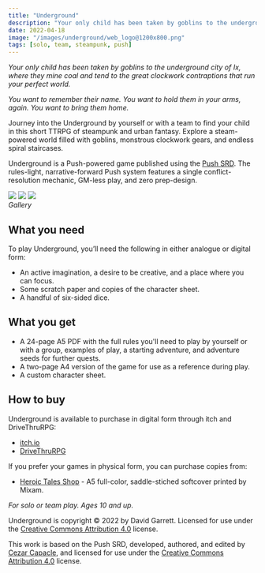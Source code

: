 ```yaml
---
title: "Underground"
description: "Your only child has been taken by goblins to the underground city of Ix. You want to bring them home."
date: 2022-04-18
image: "/images/underground/web_logo@1200x800.png"
tags: [solo, team, steampunk, push]
---
```


*Your only child has been taken by goblins to the underground city of Ix, where they mine coal and tend to the great clockwork contraptions that run your perfect world.*

*You want to remember their name. You want to hold them in your arms, again. You want to bring them home.*

Journey into the Underground by yourself or with a team to find your child in this short TTRPG of steampunk and urban fantasy. Explore a steam-powered world filled with goblins, monstrous clockwork gears, and endless spiral staircases.

Underground is a Push-powered game published using the [Push SRD](https://capacle.itch.io/push). The rules-light, narrative-forward Push system features a single conflict-resolution mechanic, GM-less play, and zero prep-design.

<div class="gallery-box">
    <div class="gallery">
        <img src="/images/underground/A5_Book_Mockup.png">
        <img src="/images/underground/First_Page.png">
        <img src="/images/underground/character_sheet.png">
    </div>
    <em>Gallery</em>
</div>

## What you need

To play Underground, you’ll need the following in either analogue or digital form:

- An active imagination, a desire to be creative, and a place where you can focus.
- Some scratch paper and copies of the character sheet.
- A handful of six-sided dice.

## What you get

- A 24-page A5 PDF with the full rules you'll need to play by yourself or with a group, examples of play, a starting adventure, and adventure seeds for further quests.
- A two-page A4 version of the game for use as a reference during play.
- A custom character sheet.

## How to buy

Underground is available to purchase in digital form through itch and DriveThruRPG:

- [itch.io](https://carpedavid.itch.io/underground)
- [DriveThruRPG](https://www.drivethrurpg.com/product/394261/Underground)

If you prefer your games in physical form, you can purchase copies from:

- [Heroic Tales Shop](https://shop.heroictalesrpg.com/product/wendigo) - A5 full-color, saddle-stiched softcover printed by Mixam.

*For solo or team play. Ages 10 and up.*

Underground is copyright © 2022 by David Garrett. Licensed for use under the [Creative Commons Attribution 4.0](https://creativecommons.org/licenses/by/4.0/) license.

This work is based on the Push SRD, developed, authored, and edited by [Cezar Capacle](https://capacle.itch.io/), and licensed for use under the [Creative Commons Attribution 4.0](https://creativecommons.org/licenses/by/4.0/) license.

